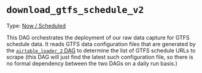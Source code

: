 # `download_gtfs_schedule_v2`

Type: [Now / Scheduled](https://docs.calitp.org/data-infra/airflow/dags-maintenance.html)

This DAG orchestrates the deployment of our raw data capture for GTFS schedule data. It reads GTFS data configuration files that are generated by the [`airtable_loader_2` DAG](../airtable_loader_v2/README.md) to determine the list of GTFS schedule URLs to scrape (this DAG will just find the latest such configuration file, so there is no formal dependency between the two DAGs on a daily run basis.)

